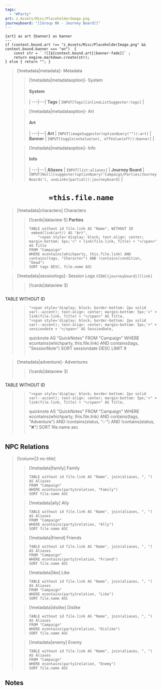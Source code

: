 ```yaml
---
tags:
  - "#Party"
art: z_Assets/Misc/PlaceholderImage.png
journeyboard: "[[Group 06 - Journey Board]]"
---
```


```meta-bind-js-view 
{art} as art {banner} as banner
--- 
if (context.bound.art !== "z_Assets/Misc/PlaceholderImage.png" && context.bound.banner === "on")  { 
    const str = ` ![[${context.bound.art}|banner-fade]]` ;
    return engine.markdown.create(str); 
} else { return ""; }
```

> [!metadata|metadata]- Metadata 
>> [!metadata|metadataoption]- System
>> #### System
>>  |
>> ---|---|
>> **Tags** | `INPUT[Tags][inlineListSuggester:tags]` |
>
>> [!metadata|metadataoption]- Art
>> #### Art
>>  |
>> ---|---|
> **Art** | `INPUT[imageSuggester(optionQuery("")):art]` |
> **Banner** | `INPUT[toggle(onValue(on), offValue(off)):banner]` |
>
>> [!metadata|metadataoption]- Info
>> #### Info
>>  |
>> ---|---|
> **Aliases** | `INPUT[list:aliases]` |
>> **Journey Board** | `INPUT[Null][suggester(optionQuery("Campaign/Parties/Journey Boards"), useLinks(partial)):journeyboard]` | 

# <center>**`=this.file.name`**</center>
> [!metadata|characters] Characters
>> [!cards|dataview 5] **Parties**
>>```dataview
>> TABLE without id file.link AS "Name", WITHOUT ID
>>	embed(link(art)) AS "Art",
>>     "<span style='display: block; text-align: center; margin-bottom: 5px;'>" + link(file.link, Title) + "</span>" AS Title
>> FROM "Campaign"
>> WHERE econtains(whichparty, this.file.link) AND contains(tags, "Character") AND !contains(condition, "Dead")
>> SORT tags DESC, file.name ASC
>>```

> [!metadata|sessionlogs]- Session Logs `VIEW[{journeyboard}][link]`
>> [!cards|dataview 3]
>>```dataview
TABLE WITHOUT ID
>>     "<span style='display: block; border-bottom: 2px solid var(--accent); text-align: center; margin-bottom: 5px;'>" + link(file.link, Title) + "</span>" AS Title,
>>     "<span style='display: block; border-bottom: 2px solid var(--accent); text-align: center; margin-bottom: 5px;'>" + sessiondate + "</span>" AS SessionDate,
>>	quicknote AS "QuickNotes"
>> FROM "Campaign"
>> WHERE econtains(whichparty, this.file.link) AND contains(tags, "SessionNote")
>>SORT sessiondate DESC LIMIT 9
>>```

> [!metadata|adventure]- Adventures
>> [!cards|dataview 3]
>>```dataview
TABLE WITHOUT ID
>>     "<span style='display: block; border-bottom: 2px solid var(--accent); text-align: center; margin-bottom: 5px;'>" + link(file.link, Title) + "</span>" AS Title,
>>	quicknote AS "QuickNotes"
>> FROM "Campaign"
>> WHERE econtains(whichparty, this.file.link) AND contains(tags, "Adventure") AND !contains(status, "✅") AND !contains(status, "❌")
>>SORT file.name asc
>>```

## NPC Relations
> [!column|3 no-title]
>
>> [!metadata|family] Family
>> ```dataview
>> TABLE without id file.link AS "Name", join(aliases, ", ") AS Aliases
>> FROM "Campaign"
>> WHERE econtains(party1relation, "Family")
>> SORT file.name ASC
> 
>> [!metadata|ally] Ally
>> ```dataview
>> TABLE without id file.link AS "Name", join(aliases, ", ") AS Aliases
>> FROM "Campaign"
>> WHERE econtains(party1relation, "Ally")
>> SORT file.name ASC
>
>> [!metadata|friend] Friends
>> ```dataview
>> TABLE without id file.link AS "Name", join(aliases, ", ") AS Aliases
>> FROM "Campaign"
>> WHERE econtains(party1relation, "Friend")
>> SORT file.name ASC
>
>> [!metadata|like] Like
>> ```dataview
>> TABLE without id file.link AS "Name", join(aliases, ", ") AS Aliases
>> FROM "Campaign"
>> WHERE econtains(party1relation, "Like")
>> SORT file.name ASC
> 
>> [!metadata|dislike] Dislike
>> ```dataview
>> TABLE without id file.link AS "Name", join(aliases, ", ") AS Aliases
>> FROM "Campaign"
>> WHERE econtains(party1relation, "Dislike")
>> SORT file.name ASC
> 
>> [!metadata|enemy] Enemy
>> ```dataview
>> TABLE without id file.link AS "Name", join(aliases, ", ") AS Aliases
>> FROM "Campaign"
>> WHERE econtains(party1relation, "Enemy")
>> SORT file.name ASC
> 

## **Notes**

